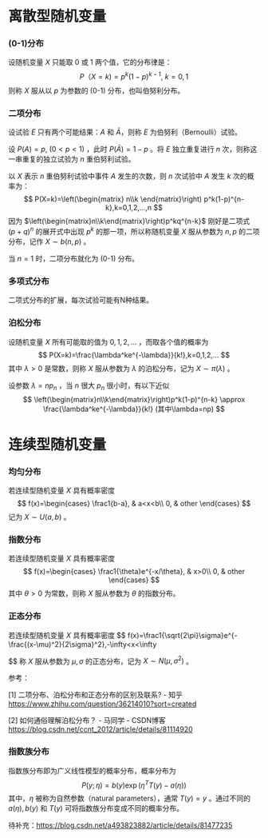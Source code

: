 # 离散型随机变量

### (0-1)分布

设随机变量 $X$ 只能取 0 或 1 两个值，它的分布律是：
$$
P（X=k)=p^k(1-p)^{k-1},\ k=0,1
$$
则称 $X$ 服从以 $p$ 为参数的 (0-1) 分布，也叫伯努利分布。

### 二项分布

设试验 $E$ 只有两个可能结果：$A$ 和 $\bar A$，则称 $E$ 为伯努利（Bernoulli）试验。

设 $P(A)=p,\ (0<p<1)$ ，此时 $P(\bar A)=1-p$ 。将 $E$ 独立重复进行 $n$ 次，则称这一串重复的独立试验为 $n$ 重伯努利试验。

以 $X$ 表示 $n$ 重伯努利试验中事件 $A$ 发生的次数，则 $n$ 次试验中 $A$ 发生 $k$ 次的概率为：
$$
P(X=k)=\left(\begin{matrix} n\\k \end{matrix}\right) p^k(1-p)^{n-k},k=0,1,2,...,n
$$
因为 $\left(\begin{matrix}n\\k\end{matrix}\right)p^kq^{n-k}$ 刚好是二项式 $(p+q)^n$ 的展开式中出现 $p^k$ 的那一项，所以称随机变量 $X$ 服从参数为 $n,p$ 的二项分布，记作 $X\sim b(n,p)$ 。

当 $n=1$ 时，二项分布就化为 (0-1) 分布。

### 多项式分布

二项式分布的扩展，每次试验可能有N种结果。

### 泊松分布

设随机变量 $X$ 所有可能取的值为 $0,1,2,...$ ，而取各个值的概率为
$$
P(X=k)=\frac{\lambda^ke^{-\lambda}}{k!},k=0,1,2,...
$$
其中 $\lambda>0$ 是常数，则称 $X$ 服从参数为 $\lambda$ 的泊松分布，记为 $X\sim\pi(\lambda)$ 。



设参数 $\lambda=np_n$ ，当 $n$ 很大 $p_n$ 很小时，有以下近似
$$
\left(\begin{matrix}n\\k\end{matrix}\right)p^k(1-p)^{n-k}
\approx \frac{\lambda^ke^{-\lambda}}{k!} (其中\lambda=np)
$$


# 连续型随机变量

### 均匀分布

若连续型随机变量 $X$ 具有概率密度
$$
f(x)=\begin{cases}
\frac1{b-a}, & a<x<b\\
0, & other
\end{cases}
$$
记为 $X\sim U(a,b)$ 。

### 指数分布

若连续型随机变量 $X$ 具有概率密度
$$
f(x)=\begin{cases}
\frac1{\theta}e^{-x/\theta}, & x>0\\
0, & other
\end{cases}
$$
其中 $\theta>0$ 为常数，则称 $X$ 服从参数为 $\theta$ 的指数分布。

### 正态分布

若连续型随机变量 $X$ 具有概率密度
$$
f(x)=\frac1{\sqrt{2\pi}\sigma}e^{-\frac{(x-\mu)^2}{2\sigma}^2},-\infty<x<\infty
$$
称 $X$ 服从参数为 $\mu,\sigma$ 的正态分布，记为 $X\sim N(\mu,\sigma^2)$ 。



参考：

[1] 二项分布、泊松分布和正态分布的区别及联系? - 知乎
https://www.zhihu.com/question/36214010?sort=created

[2] 如何通俗理解泊松分布？ - 马同学 - CSDN博客
https://blog.csdn.net/ccnt_2012/article/details/81114920



### 指数族分布

指数族分布即为广义线性模型的概率分布，概率分布为
$$
P(y;\eta)=b(y)\exp(\eta^T T(y)-a(\eta))
$$
其中，$\eta$ 被称为自然参数（natural parameters），通常 $T(y)=y$ 。通过不同的 $a(\eta),b(y)$ 和 $T(y)$ 可将指数族分布变成不同的概率分布。

待补充：https://blog.csdn.net/a493823882/article/details/81477235
